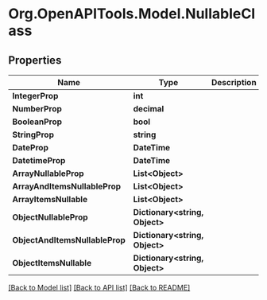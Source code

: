 # Org.OpenAPITools.Model.NullableClass

## Properties

Name | Type | Description | Notes
------------ | ------------- | ------------- | -------------
**IntegerProp** | **int** |  | [optional] 
**NumberProp** | **decimal** |  | [optional] 
**BooleanProp** | **bool** |  | [optional] 
**StringProp** | **string** |  | [optional] 
**DateProp** | **DateTime** |  | [optional] 
**DatetimeProp** | **DateTime** |  | [optional] 
**ArrayNullableProp** | **List&lt;Object&gt;** |  | [optional] 
**ArrayAndItemsNullableProp** | **List&lt;Object&gt;** |  | [optional] 
**ArrayItemsNullable** | **List&lt;Object&gt;** |  | [optional] 
**ObjectNullableProp** | **Dictionary&lt;string, Object&gt;** |  | [optional] 
**ObjectAndItemsNullableProp** | **Dictionary&lt;string, Object&gt;** |  | [optional] 
**ObjectItemsNullable** | **Dictionary&lt;string, Object&gt;** |  | [optional] 

[[Back to Model list]](../../README.md#documentation-for-models) [[Back to API list]](../../README.md#documentation-for-api-endpoints) [[Back to README]](../../README.md)

